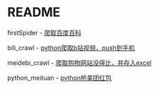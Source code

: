 # README
firstSpider      -    [爬取百度百科](https://github.com/anduoliya/Baidu_firstSpider/tree/master/firstSpider)

bili_crawl       -    [python爬取b站视频，push到手机](https://github.com/anduoliya/Baidu_firstSpider/blob/master/bili_crawl.py)

meidebi_crawl    -    [爬取购物网站没得比，并存入excel](https://github.com/anduoliya/Baidu_firstSpider/blob/master/meidebi_crawl.py)

python_meituan   -    [python抢美团红包](https://github.com/anduoliya/Baidu_firstSpider/blob/master/python_meituan.py)

